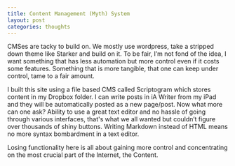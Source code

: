 ```yaml
---
title: Content Management (Myth) System
layout: post
categories: thoughts
---
```


CMSes are tacky to build on. We mostly use wordpress, take a stripped down theme like Starker and build on it. To be fair, I’m not fond of the idea, I want something that has less automation but more control even if it costs some features. Something that is more tangible, that one can keep under control, tame to a fair amount.

I built this site using a file based CMS called Scriptogram which stores content in my Dropbox folder. I can write posts in iA Writer from my iPad and they will be automatically posted as a new page/post. Now what more can one ask? Ability to use a great text editor and no hassle of going through various interfaces, that's what we all wanted but couldn’t figure over thousands of shiny buttons. Writing Markdown instead of HTML means no more syntax bombardment in a text editor.

Losing functionality here is all about gaining more control and concentrating on the most crucial part of the Internet, the Content.
